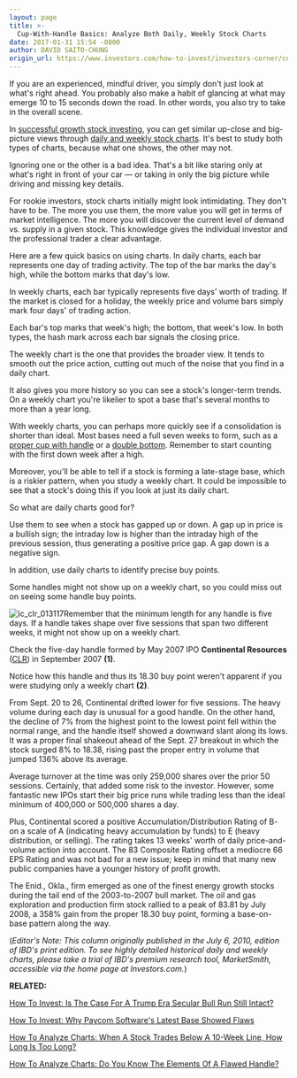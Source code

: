 ```yaml
---
layout: page
title: >-
  Cup-With-Handle Basics: Analyze Both Daily, Weekly Stock Charts
date: 2017-01-31 15:54 -0800
author: DAVID SAITO-CHUNG
origin_url: https://www.investors.com/how-to-invest/investors-corner/cup-with-handle-basics-analyze-both-daily-weekly-stock-charts/
---
```


If you are an experienced, mindful driver, you simply don't just look at what's right ahead. You probably also make a habit of glancing at what may emerge 10 to 15 seconds down the road. In other words, you also try to take in the overall scene.

In [successful growth stock investing](https://www.investors.com/ibd-university/can-slim/), you can get similar up-close and big-picture views through [daily and weekly stock charts](http://research.investors.com/stock-charts/nasdaq-nasdaq-composite-0ndqc.htm?cht=pvc&type=DAILY). It's best to study both types of charts, because what one shows, the other may not.

Ignoring one or the other is a bad idea. That's a bit like staring only at what's right in front of your car — or taking in only the big picture while driving and missing key details.

For rookie investors, stock charts initially might look intimidating. They don't have to be. The more you use them, the more value you will get in terms of market intelligence. The more you will discover the current level of demand vs. supply in a given stock. This knowledge gives the individual investor and the professional trader a clear advantage.

Here are a few quick basics on using charts. In daily charts, each bar represents one day of trading activity. The top of the bar marks the day's high, while the bottom marks that day's low.

In weekly charts, each bar typically represents five days' worth of trading. If the market is closed for a holiday, the weekly price and volume bars simply mark four days' of trading action.

Each bar's top marks that week's high; the bottom, that week's low. In both types, the hash mark across each bar signals the closing price.

The weekly chart is the one that provides the broader view. It tends to smooth out the price action, cutting out much of the noise that you find in a daily chart.

It also gives you more history so you can see a stock's longer-term trends. On a weekly chart you're likelier to spot a base that's several months to more than a year long.

With weekly charts, you can perhaps more quickly see if a consolidation is shorter than ideal. Most bases need a full seven weeks to form, such as a [proper cup with handle](https://www.investors.com/how-to-invest/investors-corner/the-basics-how-to-analyze-a-stocks-cup-with-handle/) or a [double bottom](https://www.investors.com/ibd-university/how-to-buy/). Remember to start counting with the first down week after a high.

Moreover, you'll be able to tell if a stock is forming a late-stage base, which is a riskier pattern, when you study a weekly chart. It could be impossible to see that a stock's doing this if you look at just its daily chart.

So what are daily charts good for?

Use them to see when a stock has gapped up or down. A gap up in price is a bullish sign; the intraday low is higher than the intraday high of the previous session, thus generating a positive price gap. A gap down is a negative sign.

In addition, use daily charts to identify precise buy points.

Some handles might not show up on a weekly chart, so you could miss out on seeing some handle buy points.

![ic_clr_013117](https://www.investors.com/wp-content/uploads/2017/01/IC_clr_013117.png)Remember that the minimum length for any handle is five days. If a handle takes shape over five sessions that span two different weeks, it might not show up on a weekly chart.

Check the five-day handle formed by May 2007 IPO **Continental Resources** ([CLR](https://research.investors.com/quote.aspx?symbol=CLR)) in September 2007 **(1)**.

Notice how this handle and thus its 18.30 buy point weren't apparent if you were studying only a weekly chart **(2)**.

From Sept. 20 to 26, Continental drifted lower for five sessions. The heavy volume during each day is unusual for a good handle. On the other hand, the decline of 7% from the highest point to the lowest point fell within the normal range, and the handle itself showed a downward slant along its lows. It was a proper final shakeout ahead of the Sept. 27 breakout in which the stock surged 8% to 18.38, rising past the proper entry in volume that jumped 136% above its average.

Average turnover at the time was only 259,000 shares over the prior 50 sessions. Certainly, that added some risk to the investor. However, some fantastic new IPOs start their big price runs while trading less than the ideal minimum of 400,000 or 500,000 shares a day.

Plus, Continental scored a positive Accumulation/Distribution Rating of B- on a scale of A (indicating heavy accumulation by funds) to E (heavy distribution, or selling). The rating takes 13 weeks' worth of daily price-and-volume action into account. The 83 Composite Rating offset a mediocre 66 EPS Rating and was not bad for a new issue; keep in mind that many new public companies have a younger history of profit growth.

The Enid., Okla., firm emerged as one of the finest energy growth stocks during the tail end of the 2003-to-2007 bull market. The oil and gas exploration and production firm stock rallied to a peak of 83.81 by July 2008, a 358% gain from the proper 18.30 buy point, forming a base-on-base pattern along the way.

(_Editor's Note: This column originally published in the July 6, 2010, edition of IBD's print edition. To see highly detailed historical daily and weekly charts, please take a trial of IBD's premium research tool, MarketSmith, accessible via the home page at Investors.com._)

**RELATED:**

[How To Invest: Is The Case For A Trump Era Secular Bull Run Still Intact?](https://www.investors.com/news/trump-win-stocks-rise-new-bull-market/)

[How To Invest: Why Paycom Software's Latest Base Showed Flaws](https://www.investors.com/how-to-invest/investors-corner/how-to-trade-why-did-paycom-softwares-latest-cup-with-handle-base-fail/)

[How To Analyze Charts: When A Stock Trades Below A 10-Week Line, How Long Is Too Long?](https://www.investors.com/how-to-invest/investors-corner/will-a-breakout-work-check-the-time-spent-under-the-10-week-line/)

[How To Analyze Charts: Do You Know The Elements Of A Flawed Handle?](https://www.investors.com/how-to-invest/investors-corner/how-to-invest-what-does-a-flawed-handle-look-like/)
